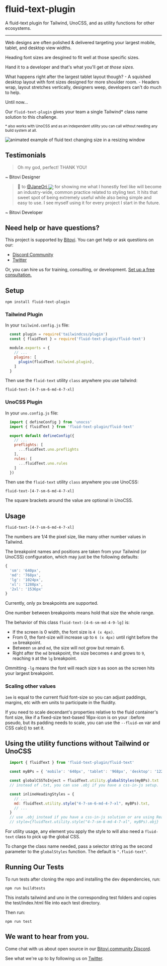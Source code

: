 # fluid-text-plugin

A fluid-text plugin for Tailwind, UnoCSS, and as utility functions for other ecosystems.

----

Web designs are often polished & delivered targeting your largest mobile, tablet, and desktop view widths.

Heading font sizes are desgined to fit well at those specific sizes.

Hand it to a developer and that's what you'll get _at those sizes_.

What happens right after the largest tablet layout though? - A squished desktop layout with font sizes designed for more shoulder room. - Headers wrap, layout stretches vertically, designers weep, developers can't do much to help.

Until now...

Our `fluid-text-plugin` gives your team a single Tailwind* class name solution to this challenge.

<sub>* also works with UnoCSS and as an independent utility you can call without needing any build system at all.</sub>

![animated example of fluid text changing size in a resizing window](https://user-images.githubusercontent.com/7545075/233866716-c6072547-eb14-450a-855a-5b0d53235d76.gif)

## Testimonials

> Oh my god, perfect! THANK YOU!

~ Bitovi Designer

> 🐥 to [@JaneOri <sub><img src="https://avatars.githubusercontent.com/u/48817145?s=16&v=4"></sub>](https://github.com/propjockey/) for showing me what I honestly feel like will become an industry-wide, common practice related to styling text.  It hits that sweet spot of being extremely useful while also being simple and easy to use.  I see myself using it for every project I start in the future.

~ Bitovi Developer

## Need help or have questions?

This project is supported by [Bitovi](https://www.bitovi.com/services/product-design-consulting). You can get help or ask questions on our:

- [Discord Community](https://discord.gg/J7ejFsZnJ4)
- [Twitter](https://twitter.com/bitovi)

Or, you can hire us for training, consulting, or development. [Set up a free consultation.](https://www.bitovi.com/services/product-design-consulting#book-a-free-consultation)


## Setup

`npm install fluid-text-plugin`

### Tailwind Plugin

In your `tailwind.config.js` file:

```js
  const plugin = require('tailwindcss/plugin')
  const { fluidText } = require('fluid-text-plugin/fluid-text')

  module.exports = {
    // ...
    plugins: [
      plugin(fluidText.tailwind.plugin),
    ]
  }
```

Then use the `fluid-text` utility `class` anywhere you use tailwind:

`fluid-text-[4-7-sm-6-md-4-7-xl]`

### UnoCSS Plugin

In your `uno.config.js` file:

```js
  import { defineConfig } from 'unocss'
  import { fluidText } from 'fluid-text-plugin/fluid-text'

  export default defineConfig({
    // ...
    preflights: [
      ...fluidText.uno.preflights
    ],
    rules: [
      ...fluidText.uno.rules
    ]
  })
```

Then use the `fluid-text` utility `class` anywhere you use UnoCSS:

`fluid-text-[4-7-sm-6-md-4-7-xl]`

The square brackets around the value are optional in UnoCSS.

## Usage

`fluid-text-[4-7-sm-6-md-4-7-xl]`

The numbers are 1/4 the pixel size, like many other number values in Tailwind.

The breakpoint names and positions are taken from your Tailwind (or UnoCSS) configuration, which may just be the following defaults:

```js
{
  'sm': '640px',
  'md': '768px',
  'lg': '1024px',
  'xl': '1280px',
  '2xl': '1536px'
}
```

Currently, only px breakpoints are supported.

One number between breakpoints means hold that size the whole range.

The behavior of this class `fluid-text-[4-6-sm-md-4-9-lg]` is:

* If the screen is 0 width, the font size is `4 (x 4px)`.
* From 0, the font-size will increase up to `6 (x 4px)` until right before the `sm` breakpoint.
* Between `sm` and `md`, the size will not grow but remain 6.
* Right after the `md` breakpoint, the size becomes `4` and grows to `9`, reaching `9` at the `lg` breakpoint.

Ommitting `-lg` means the font will reach size `9` as soon as the screen hits your largest breakpoint.

### Scaling other values

`1em` is equal to the current fluid font-size so you can adjust paddings, margins, etc with em units to participate in the fluidity.

If you need to scale decendant's properties relative to the fluid container's font size, like if a fixed-size text-based 16px-icon is on your ::before pseudo, but its padding needs to scale, you can use the `--fluid-em` var and CSS calc() to set it.

## Using the utility functions without Tailwind or UnoCSS

```js
  import { fluidText } from 'fluid-text-plugin/fluid-text'

  const myBPs = { 'mobile': '640px', 'tablet': '968px', 'desktop': '1224px', 'battlestation': '1536px' }

  const globalCSSToInject = fluidText.utility.globalStyles(myBPs).txt
  // instead of .txt, you can use .obj if you have a css-in-js setup.

  const inlineHeadingStyles = {
    // ...
    md: fluidText.utility.style("4-7-sm-6-md-4-7-xl", myBPs).txt,
    // ...
  }
  // use .obj instead if you have a css-in-js solution or are using React
  // style={fluidText.utility.style("4-7-sm-6-md-4-7-xl", myBPs).obj}
```

For utility usage, any element you apply the style to will also need a `fluid-text` class to pick up the global CSS.

To change the class name needed, pass a selector string as the second parameter to the `globalStyles` function.
The default is `".fluid-text"`.

## Running Our Tests

To run tests after cloning the repo and installing the dev dependencies, run:

```
npm run buildtests
```

This installs tailwind and uno in the corresponding test folders and copies the test/index.html file into each test directory.

Then run:

```
npm run test
```

## We want to hear from you.

Come chat with us about open source in our [Bitovi community Discord](https://discord.gg/J7ejFsZnJ4).

See what we're up to by following us on [Twitter](https://twitter.com/bitovi).
